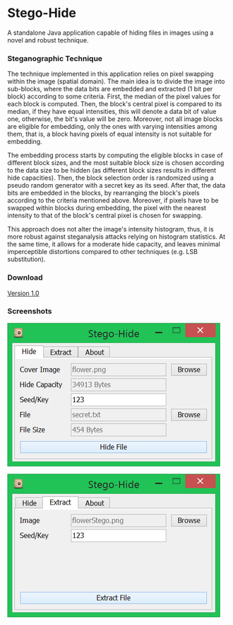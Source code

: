 # Stego-Hide

A standalone Java application capable of hiding files in images using a novel and robust technique.

### Steganographic Technique

The technique implemented in this application relies on pixel swapping within the image (spatial domain). The main idea is to divide the image into sub-blocks, where the data bits are embedded and extracted (1 bit per block) according to some criteria. First, the median of the pixel values for each block is computed. Then, the block's central pixel is compared to its median, if they have equal intensities, this will denote a data bit of value one, otherwise, the bit's value will be zero. Moreover, not all image blocks are eligible for embedding, only the ones with varying intensities among them, that is, a block having pixels of equal intensity is not suitable for embedding.

The embedding process starts by computing the eligible blocks in case of different block sizes, and the most suitable block size is chosen according to the data size to be hidden (as different block sizes results in different hide capacities). Then, the block selection order is randomized using a pseudo random generator with a secret key as its seed. After that, the data bits are embedded in the blocks, by rearranging the block's pixels according to the criteria mentioned above. Moreover, if pixels have to be swapped within blocks during embedding, the pixel with the nearest intensity to that of the block's central pixel is chosen for swapping.

This approach does not alter the image's intensity histogram, thus, it is more robust against steganalysis attacks relying on histogram statistics. At the same time, it allows for a moderate hide capacity, and leaves minimal imperceptible distortions compared to other techniques (e.g. LSB substitution).

### Download

[Version 1.0](https://github.com/bishoybassem/stego-hide/releases/download/v1.0/Stego-Hide.jar)

### Screenshots

![screen1](/screenshots/screen1.jpg)

![screen2](/screenshots/screen2.jpg)
